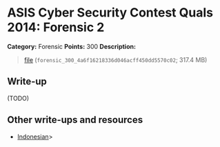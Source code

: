 # ASIS Cyber Security Contest Quals 2014: Forensic 2

**Category:** Forensic
**Points:** 300
**Description:**

> [file](https://mega.co.nz/#!fk4iEJRb!hrGOlhPVyaTsskucvhCTBYEIIPIEcBXQqibGbbYPAGk) (`forensic_300_4a6f16218336d046acff450dd5570c02`; 317.4 MB)

## Write-up

(TODO)

## Other write-ups and resources

* [Indonesian](http://blog.rentjong.net/2014/05/asis-quals-2014-forensic-300.html)>
